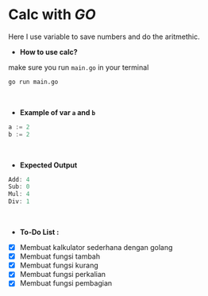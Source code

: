 # Calc with *GO*

Here I use variable to save numbers and do the aritmethic.

- **How to use calc?**

make sure you run `main.go` in your terminal

```bash
go run main.go
```
<br>

- **Example of var `a` and `b`**
```go
a := 2
b := 2
```
<br>

- **Expected Output**
```go
Add: 4
Sub: 0
Mul: 4
Div: 1
```
<br>

- **To-Do List :**
- [x] Membuat kalkulator sederhana dengan golang
- [x] Membuat fungsi tambah
- [x] Membuat fungsi kurang
- [x] Membuat fungsi perkalian
- [x] Membuat fungsi pembagian